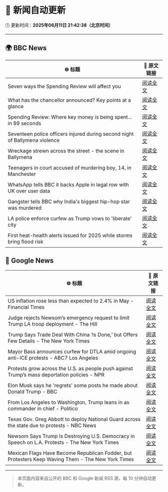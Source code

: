 # 🧠 新闻自动更新

🕒 更新时间：**2025年06月11日 21:42:38（北京时间）**

---

## 🌍 BBC News

| 🌐 标题 | 🔗 原文链接 |
|--------|-------------|
| Seven ways the Spending Review will affect you | [阅读全文](https://www.bbc.com/news/articles/czdyzrm99g2o) |
| What has the chancellor announced? Key points at a glance | [阅读全文](https://www.bbc.com/news/articles/clyr170qm19o) |
| Spending Review: Where key money is being spent... in 99 seconds | [阅读全文](https://www.bbc.com/news/videos/cvgvxl13nz2o) |
| Seventeen police officers injured during  second night of Ballymena violence | [阅读全文](https://www.bbc.com/news/articles/c0k3le25r8ro) |
| Wreckage strewn across the street - the scene in Ballymena | [阅读全文](https://www.bbc.com/news/videos/ckg7xg3g8r2o) |
| Teenagers in court accused of murdering boy, 14, in Manchester | [阅读全文](https://www.bbc.com/news/articles/c1kvxvj4d2wo) |
| WhatsApp tells BBC it backs Apple in legal row with UK over user data | [阅读全文](https://www.bbc.com/news/articles/cgmjrn42wdwo) |
| Gangster tells BBC why India's biggest hip-hop star was murdered | [阅读全文](https://www.bbc.com/news/articles/c87j5v4xjxqo) |
| LA police enforce curfew as Trump vows to 'liberate' city | [阅读全文](https://www.bbc.com/news/articles/cn7z45pyrvvo) |
| First heat-health alerts issued for 2025 while storms bring flood risk | [阅读全文](https://www.bbc.com/weather/articles/c4grkg27269o) |

## 📰 Google News

| 🌐 标题 | 🔗 原文链接 |
|--------|-------------|
| US inflation rose less than expected to 2.4% in May - Financial Times | [阅读全文](https://news.google.com/rss/articles/CBMicEFVX3lxTE5jRUo1RHNzVlJBeEo4bFJtV3dIeVZJNVVSX0dYbVhMUVBTQ1N0OFI5Mm1WRV9EeHN3bkFzRUJQUTRTbHk2TmpUbVN1c2ZBeHI2RTVPd0dEcHJCQTZuV0RnNjNaOVc2UHlWVy1kX3U4cmY?oc=5) |
| Judge rejects Newsom’s emergency request to limit Trump LA troop deployment - The Hill | [阅读全文](https://news.google.com/rss/articles/CBMilwFBVV95cUxOTVplQktCMFBNY1FQMWg3UHVOUEdROUtxSHhoVW5OTHJrd3M0U3dzU3NiMTFmX1RPOXY4d2l2OVl3WWFYSjM0bTVrTkV0aThoenI3RTRzWkY4V0RiVXcxUlp1dUw5MlBSN19nTDlzbUN1QU1vM0U1WWFXNmU2SzVzYm5kYXJlNmdNc2ZSRDcxQUJkOFFlOU4w0gGcAUFVX3lxTE4zR1Zic2JfSmItZEczSHBnN01ZVDNRdE1zX09mcVppLThab3BwSkJ5dUtERWVsYUZDMlN2X2s0c0d4XzJNcDNmV3IzSUF2Mzdiako0LWJ4VWNTTVlsaTcyblpyeFpJUFZ1YW1CaXROci1PZmRTb1VrSHZDRGczcnFDWExkZEJGQjRqUnV6T1Z1S1hvdjRxWnQ3cEpETw?oc=5) |
| Trump Says Trade Deal With China ‘Is Done,’ but Offers Few Details - The New York Times | [阅读全文](https://news.google.com/rss/articles/CBMiggFBVV95cUxNTDd2ZGpVclo3VEVrb1pNUmU5M2ZWRVJzX3c5V0pHLVZQQTFJU3N5VjRXM0NGYktScDVSNU1IU1BxOTdRMU9PS3hNbEp3N1RhX002WGNVN2FyR2tGc2U3czRYclFycFMyV0NBZGowTlNITEFYNU84WWZqMVNoSUlNZll3?oc=5) |
| Mayor Bass announces curfew for DTLA amid ongoing anti-ICE protests - ABC7 Los Angeles | [阅读全文](https://news.google.com/rss/articles/CBMixAFBVV95cUxORjhnSFJVWThLbzdHOHVSVndVZVdZSWZQbUVuTkQxVVpZNmVwaE9qUHJjd0tvdXhEVWV2ZEhJTFdnR2UtMElpNzN2OTZqc3NLd2RjSzQ2X2N5TGZseTBNUmF6dnZlaGNUMlpMeU5Ta3Q5MlY1M3RuUFZ0YW5vWXl1UXotdm9mX0o1WlVBbDE3QjFtOVlEaTl4elp4S3lOQkV2WUc3d2RNNE5WSkRBZFJXQmMxcGd5Z0hTOFhwY204OHNKNXM4?oc=5) |
| Protests grow across the U.S. as people push against Trump’s mass deportation policies - NPR | [阅读全文](https://news.google.com/rss/articles/CBMiyAFBVV95cUxPSzY0MWE0NWxsUDR1a3ZBVXVSY2VHZm5Ob1ctSURIOE9fRE1qUkFHTmdYZFMydmIxUDNVVzhDWTdtRWJoM0FwZ0d6cjVEb0FjcFZDczRwSTZkN19EcDVzNEZzR1VYaGVmTUJCUzZlLWdUeXJwSHZkLWI1dFVSdnhPV1FCSExXZTZkTnk1NmtUcTBhTWZpS3MtSUpyeFd6TGlFdElZLXJ3NHhIWF9EQUhIQUJIWUdYeGlwcWt1aGVqN1pNcWRxV2Fmag?oc=5) |
| Elon Musk says he 'regrets' some posts he made about Donald Trump - BBC | [阅读全文](https://news.google.com/rss/articles/CBMiWkFVX3lxTFBhRlNWeHI4MG94QXRHTW9GTFZheHhERzRKY1p4a2FzMVE2RmFaT1BFbFBkQnlCQkgtTlROUUtlLXFzUjMzdUtvWWdNWEpYX25sWjNJREtkLUt4UdIBX0FVX3lxTE9qOTFXSXNWSUtOZUhEX0hzeEpucjJOUk5xNVl5bmdVMXZEUXZ3dnVNay1DVno1TFp3VGtUdnRTUjZ0bHotZE5LaEUtdk84VDVodkRkRzNnM28xUGljQS1V?oc=5) |
| From Los Angeles to Washington, Trump leans in as commander in chief - Politico | [阅读全文](https://news.google.com/rss/articles/CBMihwFBVV95cUxNU1IwaUM3RmJWVTVfUllCdXM4X3VEdVVpbi1MWU9CaEhBZy1ZcWJYZzVrQ013QkhDcnVjZHZkNTZJWm5ZNENIRE5Wa0RnZTU5VEh0U2FBR1hTOV92aFpCaE1IMGFiRDhQX0NxZ0l6dE5kQWZ2VHU4QWNxSl9EdkFhTmMyUHowZk0?oc=5) |
| Texas Gov. Greg Abbott to deploy National Guard across the state due to protests - NBC News | [阅读全文](https://news.google.com/rss/articles/CBMinwFBVV95cUxNc05rVGVCN2dtS2tqS3hZMkdnaGhRWjNzWmREY19nLWdrNkQ2TC1CLW14TFJnNkI4TnRQMEJWTFhrQzNodnk0ZXhsOUJ0X25nRFNCZkJLV1lUN1p2aFVvSXRzWnNvbENsci1RVEtOeEQ2NkM1bmowV19hLUw1ZmszUl85Z3lNOXFqYWtUQm5hYUhZVGx0TlctX3ViUGdaMTA?oc=5) |
| Newsom Says Trump Is Destroying U.S. Democracy in Speech on L.A. Protests - The New York Times | [阅读全文](https://news.google.com/rss/articles/CBMif0FVX3lxTE1RUVhORHRLNzhod3VpSDZlT1lBWWVXUjBMdzI5QVZjRTVHRGQ4b1d4bGdzTXJvb3BkTEo3WTlJS2dQMkVWRXQ5MkdBVUdRamoxeGNpODNwODNOZlo0RWlYVF9RXzBFZy1zRXdvUUY5T2hFNVp5OWY3d0dlUnFEZW8?oc=5) |
| Mexican Flags Have Become Republican Fodder, but Protesters Keep Waving Them - The New York Times | [阅读全文](https://news.google.com/rss/articles/CBMiugFBVV95cUxOVm1TVVRFVm02NjAwS0hHT1VoVTQxVGxnNVhMSHRLT3VkWW1tOXYzeF8yN21pVVEwWkZpRy1sSENxOG5WSWtFc3hUNm80QlNIVkNwLVpRNmoxX0VOTzRfR2o2eElqQkoxX05NWjcycmxNeXRYN09iUFJWZ2RMb2lTcklsbERtSGl6THNMM0NWbWdVTk9DSWlTUGM4WTN6NmQ2SnFLTEJkMF9Ka1M2ajRfTVNhQ0daRVhkQmc?oc=5) |

---
> 本页面内容来自公开的 BBC 和 Google 新闻 RSS 源，每 10 分钟自动更新。